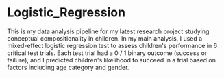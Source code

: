 # Logistic_Regression

This is my data analysis pipeline for my latest research project studying conceptual compositionality in children. In my main analysis, I used a mixed-effect logistic regression test to assess children's performance in 6 critical test trials. Each test trial had a 0 / 1 binary outcome (success or failure), and I predicted children's likelihood to succeed in a trial based on factors including age category and gender. 
